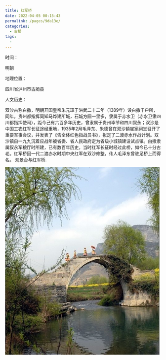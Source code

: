 ```yaml
---
title: 红军桥
date: 2022-04-05 00:15:43
permalink: /pages/9da13e/
categories:
  - 古桥
tags:
  - 
---
```

时间：

明朝

地理位置：

四川省泸州市古蔺县

人文历史：

双沙古称白撒，明朝开国皇帝朱元璋于洪武二十二年（1389年）设白撒千户所，同年，贵州都指挥同知马烨建所城，石城方圆一里多，隶属于赤水卫（赤水卫隶四川都指挥使司），距今己有六百多年历史，曾隶属于贵州毕节和四川叙永；双沙是中国工农红军长征途经重地，1935年2月毛泽东、朱德曾在双沙镇崔家祠堂召开了重要军事会议，并发表了《告全体红色指战员书》，拟定了二渡赤水作战计划。双沙镇自一九九沉着应战年被省委、省人民政府定为省级小城镇建设试点镇。白撒隶属叙永军粮厅时所建，已有数百年历史，当时红军长征时经过此桥，如今已十分古老。红军桥因一代二渡赤水时期中央红军在双沙修整，伟人毛泽东曾驻足桥上而得名。 观景台与红军桥.

![红军桥](/img/photo/12.jpg)
